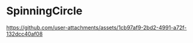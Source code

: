 # SpinningCircle






https://github.com/user-attachments/assets/1cb97af9-2bd2-4991-a72f-132dcc40af08

